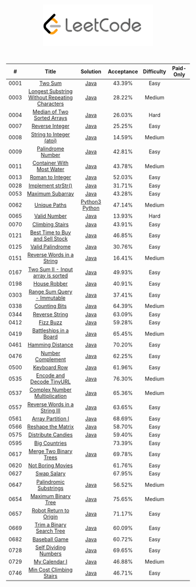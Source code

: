 <p align="center"><img width="300" src="https://raw.githubusercontent.com/ZhaoxiZhang/LeetCodeCrawler/master/pictures/site-logo.png"></p>

<p align="center">
    <img src="https://img.shields.io/badge/44/1032-Solved/Total-blue.svg" alt="">
    <img src="https://img.shields.io/badge/Easy-30-green.svg" alt="">
    <img src="https://img.shields.io/badge/Medium-12-orange.svg" alt="">
    <img src="https://img.shields.io/badge/Hard-2-red.svg" alt="">
</p>

| # | Title | Solution | Acceptance | Difficulty | Paid-Only
|:--:|:-----:|:---------:|:----:|:----:|:----:|
| 0001 | [Two Sum](./0001.two-sum/two-sum.md) | [Java](./0001.two-sum/two-sum.java)  | 43.39% | Easy |   |
| 0003 | [Longest Substring Without Repeating Characters](./0003.longest-substring-without-repeating-characters/longest-substring-without-repeating-characters.md) | [Java](./0003.longest-substring-without-repeating-characters/longest-substring-without-repeating-characters.java)  | 28.22% | Medium |   |
| 0004 | [Median of Two Sorted Arrays](./0004.median-of-two-sorted-arrays/median-of-two-sorted-arrays.md) | [Java](./0004.median-of-two-sorted-arrays/median-of-two-sorted-arrays.java)  | 26.03% | Hard |   |
| 0007 | [Reverse Integer](./0007.reverse-integer/reverse-integer.md) | [Java](./0007.reverse-integer/reverse-integer.java)  | 25.25% | Easy |   |
| 0008 | [String to Integer (atoi)](./0008.string-to-integer-atoi/string-to-integer-atoi.md) | [Java](./0008.string-to-integer-atoi/string-to-integer-atoi.java)  | 14.59% | Medium |   |
| 0009 | [Palindrome Number](./0009.palindrome-number/palindrome-number.md) | [Java](./0009.palindrome-number/palindrome-number.java)  | 42.81% | Easy |   |
| 0011 | [Container With Most Water](./0011.container-with-most-water/container-with-most-water.md) | [Java](./0011.container-with-most-water/container-with-most-water.java)  | 43.78% | Medium |   |
| 0013 | [Roman to Integer](./0013.roman-to-integer/roman-to-integer.md) | [Java](./0013.roman-to-integer/roman-to-integer.java)  | 52.03% | Easy |   |
| 0028 | [Implement strStr()](./0028.implement-strstr/implement-strstr.md) | [Java](./0028.implement-strstr/implement-strstr.java)  | 31.71% | Easy |   |
| 0053 | [Maximum Subarray](./0053.maximum-subarray/maximum-subarray.md) | [Java](./0053.maximum-subarray/maximum-subarray.java)  | 43.28% | Easy |   |
| 0062 | [Unique Paths](./0062.unique-paths/unique-paths.md) | [Python3](./0062.unique-paths/unique-paths.py) [Python](./0062.unique-paths/unique-paths.py)  | 47.14% | Medium |   |
| 0065 | [Valid Number](./0065.valid-number/valid-number.md) | [Java](./0065.valid-number/valid-number.java)  | 13.93% | Hard |   |
| 0070 | [Climbing Stairs](./0070.climbing-stairs/climbing-stairs.md) | [Java](./0070.climbing-stairs/climbing-stairs.java)  | 43.91% | Easy |   |
| 0121 | [Best Time to Buy and Sell Stock](./0121.best-time-to-buy-and-sell-stock/best-time-to-buy-and-sell-stock.md) | [Java](./0121.best-time-to-buy-and-sell-stock/best-time-to-buy-and-sell-stock.java)  | 46.85% | Easy |   |
| 0125 | [Valid Palindrome](./0125.valid-palindrome/valid-palindrome.md) | [Java](./0125.valid-palindrome/valid-palindrome.java)  | 30.76% | Easy |   |
| 0151 | [Reverse Words in a String](./0151.reverse-words-in-a-string/reverse-words-in-a-string.md) | [Java](./0151.reverse-words-in-a-string/reverse-words-in-a-string.java)  | 16.41% | Medium |   |
| 0167 | [Two Sum II - Input array is sorted](./0167.two-sum-ii-input-array-is-sorted/two-sum-ii-input-array-is-sorted.md) | [Java](./0167.two-sum-ii-input-array-is-sorted/two-sum-ii-input-array-is-sorted.java)  | 49.93% | Easy |   |
| 0198 | [House Robber](./0198.house-robber/house-robber.md) | [Java](./0198.house-robber/house-robber.java)  | 40.91% | Easy |   |
| 0303 | [Range Sum Query - Immutable](./0303.range-sum-query-immutable/range-sum-query-immutable.md) | [Java](./0303.range-sum-query-immutable/range-sum-query-immutable.java)  | 37.41% | Easy |   |
| 0338 | [Counting Bits](./0338.counting-bits/counting-bits.md) | [Java](./0338.counting-bits/counting-bits.java)  | 64.39% | Medium |   |
| 0344 | [Reverse String](./0344.reverse-string/reverse-string.md) | [Java](./0344.reverse-string/reverse-string.java)  | 63.09% | Easy |   |
| 0412 | [Fizz Buzz](./0412.fizz-buzz/fizz-buzz.md) | [Java](./0412.fizz-buzz/fizz-buzz.java)  | 59.28% | Easy |   |
| 0419 | [Battleships in a Board](./0419.battleships-in-a-board/battleships-in-a-board.md) | [Java](./0419.battleships-in-a-board/battleships-in-a-board.java)  | 65.45% | Medium |   |
| 0461 | [Hamming Distance](./0461.hamming-distance/hamming-distance.md) | [Java](./0461.hamming-distance/hamming-distance.java)  | 70.20% | Easy |   |
| 0476 | [Number Complement](./0476.number-complement/number-complement.md) | [Java](./0476.number-complement/number-complement.java)  | 62.25% | Easy |   |
| 0500 | [Keyboard Row](./0500.keyboard-row/keyboard-row.md) | [Java](./0500.keyboard-row/keyboard-row.java)  | 61.96% | Easy |   |
| 0535 | [Encode and Decode TinyURL](./0535.encode-and-decode-tinyurl/encode-and-decode-tinyurl.md) | [Java](./0535.encode-and-decode-tinyurl/encode-and-decode-tinyurl.java)  | 76.30% | Medium |   |
| 0537 | [Complex Number Multiplication](./0537.complex-number-multiplication/complex-number-multiplication.md) | [Java](./0537.complex-number-multiplication/complex-number-multiplication.java)  | 65.36% | Medium |   |
| 0557 | [Reverse Words in a String III](./0557.reverse-words-in-a-string-iii/reverse-words-in-a-string-iii.md) | [Java](./0557.reverse-words-in-a-string-iii/reverse-words-in-a-string-iii.java)  | 63.65% | Easy |   |
| 0561 | [Array Partition I](./0561.array-partition-i/array-partition-i.md) | [Java](./0561.array-partition-i/array-partition-i.java)  | 68.69% | Easy |   |
| 0566 | [Reshape the Matrix](./0566.reshape-the-matrix/reshape-the-matrix.md) | [Java](./0566.reshape-the-matrix/reshape-the-matrix.java)  | 58.70% | Easy |   |
| 0575 | [Distribute Candies](./0575.distribute-candies/distribute-candies.md) | [Java](./0575.distribute-candies/distribute-candies.java)  | 59.40% | Easy |   |
| 0595 | [Big Countries](./0595.big-countries/big-countries.md) |  | 73.39% | Easy |   |
| 0617 | [Merge Two Binary Trees](./0617.merge-two-binary-trees/merge-two-binary-trees.md) | [Java](./0617.merge-two-binary-trees/merge-two-binary-trees.java)  | 69.78% | Easy |   |
| 0620 | [Not Boring Movies](./0620.not-boring-movies/not-boring-movies.md) |  | 61.76% | Easy |   |
| 0627 | [Swap Salary](./0627.swap-salary/swap-salary.md) |  | 67.95% | Easy |   |
| 0647 | [Palindromic Substrings](./0647.palindromic-substrings/palindromic-substrings.md) | [Java](./0647.palindromic-substrings/palindromic-substrings.java)  | 56.52% | Medium |   |
| 0654 | [Maximum Binary Tree](./0654.maximum-binary-tree/maximum-binary-tree.md) | [Java](./0654.maximum-binary-tree/maximum-binary-tree.java)  | 75.65% | Medium |   |
| 0657 | [Robot Return to Origin](./0657.robot-return-to-origin/robot-return-to-origin.md) | [Java](./0657.robot-return-to-origin/robot-return-to-origin.java)  | 71.17% | Easy |   |
| 0669 | [Trim a Binary Search Tree](./0669.trim-a-binary-search-tree/trim-a-binary-search-tree.md) | [Java](./0669.trim-a-binary-search-tree/trim-a-binary-search-tree.java)  | 60.09% | Easy |   |
| 0682 | [Baseball Game](./0682.baseball-game/baseball-game.md) | [Java](./0682.baseball-game/baseball-game.java)  | 60.72% | Easy |   |
| 0728 | [Self Dividing Numbers](./0728.self-dividing-numbers/self-dividing-numbers.md) | [Java](./0728.self-dividing-numbers/self-dividing-numbers.java)  | 69.65% | Easy |   |
| 0729 | [My Calendar I](./0729.my-calendar-i/my-calendar-i.md) | [Java](./0729.my-calendar-i/my-calendar-i.java)  | 46.88% | Medium |   |
| 0746 | [Min Cost Climbing Stairs](./0746.min-cost-climbing-stairs/min-cost-climbing-stairs.md) | [Java](./0746.min-cost-climbing-stairs/min-cost-climbing-stairs.java)  | 46.71% | Easy |   |
